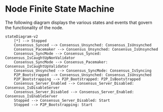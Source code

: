 # Node Finite State Machine

The following diagram displays the various states and events that govern the functionality of the node.

```mermaid
stateDiagram-v2
    [*] --> Stopped
    Consensus_Synced --> Consensus_Unsynched: Consensus_IsUnsynched
    Consensus_Pacemaker --> Consensus_Unsynched: Consensus_IsUnsynched
    Consensus_SyncMode --> Consensus_Synced: Consensus_IsCaughtUpNonValidator
    Consensus_SyncMode --> Consensus_Pacemaker: Consensus_IsCaughtUpValidator
    Consensus_Unsynched --> Consensus_SyncMode: Consensus_IsSyncing
    P2P_Bootstrapped --> Consensus_Unsynched: Consensus_IsUnsynched
    P2P_Bootstrapping --> P2P_Bootstrapped: P2P_IsBootstrapped
    Consensus_Server_Enabled --> Consensus_Server_Disabled: Consensus_IsDisableServer
    Consensus_Server_Disabled --> Consensus_Server_Enabled: Consensus_IsEnableServer
    Stopped --> Consensus_Server_Disabled: Start
    Stopped --> P2P_Bootstrapping: Start
```